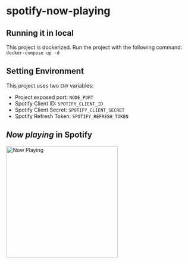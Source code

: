 # spotify-now-playing


## Running it in local

This project is dockerized. Run the project with the following command:\
`docker-compose up -d`

## Setting Environment
This project uses two `ENV` variables:
*	Project exposed port: `NODE_PORT`
*	Spotify Client ID: `SPOTIFY_CLIENT_ID`
*	Spotify Client Secret: `SPOTIFY_CLIENT_SECRET`
*	Spotify Refresh Token: `SPOTIFY_REFRESH_TOKEN`

## *Now playing* in Spotify
<a href="https://spotify.linkrsplayground.duckdns.org">
    <img src="https://spotify.linkrsplayground.duckdns.org" width="300" height="300" alt="Now Playing">
</a>
